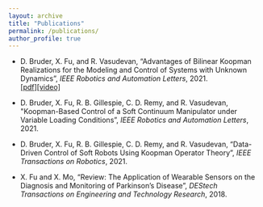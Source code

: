 ```yaml
---
layout: archive
title: "Publications"
permalink: /publications/
author_profile: true
---
```


<!-- {% if author.googlescholar %}
  You can also find my articles on <u><a href="{{author.googlescholar}}">my Google Scholar profile</a>.</u>
{% endif %}

{% include base_path %}

{% for post in site.publications reversed %}
  {% include archive-single.html %}
{% endfor %} -->

* D. Bruder, X. Fu, and R. Vasudevan, “Advantages of Bilinear Koopman Realizations for the Modeling and Control of Systems with Unknown Dynamics”, _IEEE Robotics and Automation Letters_, 2021.
<br>[[pdf]](https://ieeexplore.ieee.org/document/9477047)[[video]](https://www.youtube.com/watch?v=g2yRUoPK40c)

* D. Bruder, X. Fu, R. B. Gillespie, C. D. Remy, and R. Vasudevan, "Koopman-Based Control of a Soft Continuum Manipulator under Variable Loading Conditions”, _IEEE Robotics and Automation Letters_, 2021.

* D. Bruder, X. Fu, R. B. Gillespie, C. D. Remy, and R. Vasudevan, “Data-Driven Control of Soft Robots Using Koopman Operator Theory”, _IEEE Transactions on Robotics_, 2021.

* X. Fu and X. Mo, “Review: The Application of Wearable Sensors on the Diagnosis and Monitoring of Parkinson’s Disease”, _DEStech Transactions on Engineering and Technology Research_, 2018.
